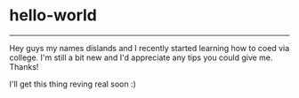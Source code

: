 # hello-world
-----------------------------
Hey guys my names dislands and I recently started learning how to coed via college. I'm still a bit new and I'd appreciate any tips you could give me. Thanks!


I'll get this thing reving real soon :)
